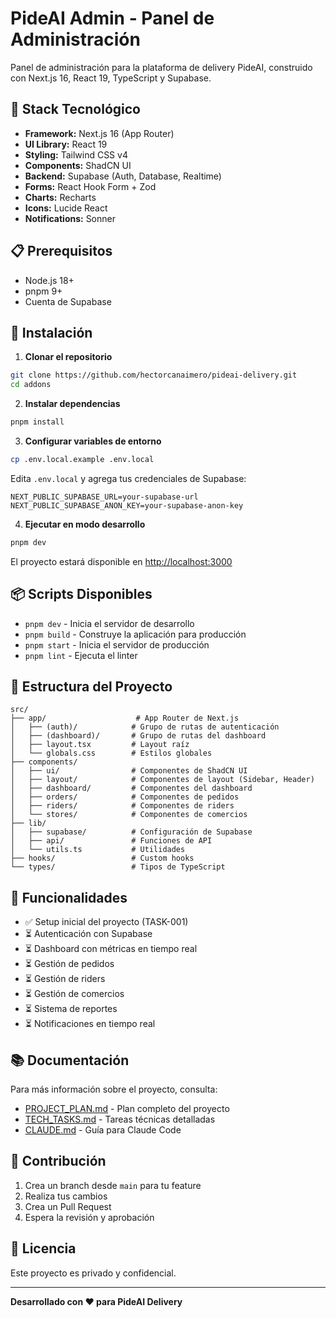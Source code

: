 # PideAI Admin - Panel de Administración

Panel de administración para la plataforma de delivery PideAI, construido con Next.js 16, React 19, TypeScript y Supabase.

## 🚀 Stack Tecnológico

- **Framework:** Next.js 16 (App Router)
- **UI Library:** React 19
- **Styling:** Tailwind CSS v4
- **Components:** ShadCN UI
- **Backend:** Supabase (Auth, Database, Realtime)
- **Forms:** React Hook Form + Zod
- **Charts:** Recharts
- **Icons:** Lucide React
- **Notifications:** Sonner

## 📋 Prerequisitos

- Node.js 18+
- pnpm 9+
- Cuenta de Supabase

## 🔧 Instalación

1. **Clonar el repositorio**
```bash
git clone https://github.com/hectorcanaimero/pideai-delivery.git
cd addons
```

2. **Instalar dependencias**
```bash
pnpm install
```

3. **Configurar variables de entorno**
```bash
cp .env.local.example .env.local
```

Edita `.env.local` y agrega tus credenciales de Supabase:
```env
NEXT_PUBLIC_SUPABASE_URL=your-supabase-url
NEXT_PUBLIC_SUPABASE_ANON_KEY=your-supabase-anon-key
```

4. **Ejecutar en modo desarrollo**
```bash
pnpm dev
```

El proyecto estará disponible en [http://localhost:3000](http://localhost:3000)

## 📦 Scripts Disponibles

- `pnpm dev` - Inicia el servidor de desarrollo
- `pnpm build` - Construye la aplicación para producción
- `pnpm start` - Inicia el servidor de producción
- `pnpm lint` - Ejecuta el linter

## 📁 Estructura del Proyecto

```
src/
├── app/                    # App Router de Next.js
│   ├── (auth)/            # Grupo de rutas de autenticación
│   ├── (dashboard)/       # Grupo de rutas del dashboard
│   ├── layout.tsx         # Layout raíz
│   └── globals.css        # Estilos globales
├── components/
│   ├── ui/                # Componentes de ShadCN UI
│   ├── layout/            # Componentes de layout (Sidebar, Header)
│   ├── dashboard/         # Componentes del dashboard
│   ├── orders/            # Componentes de pedidos
│   ├── riders/            # Componentes de riders
│   └── stores/            # Componentes de comercios
├── lib/
│   ├── supabase/          # Configuración de Supabase
│   ├── api/               # Funciones de API
│   └── utils.ts           # Utilidades
├── hooks/                 # Custom hooks
└── types/                 # Tipos de TypeScript
```

## 🎯 Funcionalidades

- ✅ Setup inicial del proyecto (TASK-001)
- ⏳ Autenticación con Supabase
- ⏳ Dashboard con métricas en tiempo real
- ⏳ Gestión de pedidos
- ⏳ Gestión de riders
- ⏳ Gestión de comercios
- ⏳ Sistema de reportes
- ⏳ Notificaciones en tiempo real

## 📚 Documentación

Para más información sobre el proyecto, consulta:
- [PROJECT_PLAN.md](./PROJECT_PLAN.md) - Plan completo del proyecto
- [TECH_TASKS.md](./TECH_TASKS.md) - Tareas técnicas detalladas
- [CLAUDE.md](./CLAUDE.md) - Guía para Claude Code

## 🤝 Contribución

1. Crea un branch desde `main` para tu feature
2. Realiza tus cambios
3. Crea un Pull Request
4. Espera la revisión y aprobación

## 📄 Licencia

Este proyecto es privado y confidencial.

---

**Desarrollado con ❤️ para PideAI Delivery**
